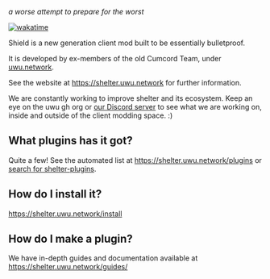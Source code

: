 

_a worse attempt to prepare for the worst_

[![wakatime](https://wakatime.com/badge/github/Jackgawe/Shield.svg)](https://wakatime.com/badge/github/Jackgawe/Shield)

Shield is a new generation client mod built to be essentially bulletproof.

It is developed by ex-members of the old Cumcord Team, under [uwu.network](https://uwu.network/).

See the website at https://shelter.uwu.network for further information.

We are constantly working to improve shelter and its ecosystem.
Keep an eye on the uwu gh org or [our Discord server](https://discord.gg/FhHQQrVs7U)
to see what we are working on, inside and outside of the client modding space. :)

## What plugins has it got?

Quite a few! See the automated list at https://shelter.uwu.network/plugins or [search for shelter-plugins](https://github.com/search?q=shelter-plugins&type=repositories).

## How do I install it?

https://shelter.uwu.network/install

## How do I make a plugin?

We have in-depth guides and documentation available at https://shelter.uwu.network/guides/

